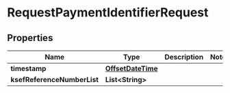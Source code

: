 # RequestPaymentIdentifierRequest

## Properties
Name | Type | Description | Notes
------------ | ------------- | ------------- | -------------
**timestamp** | [**OffsetDateTime**](OffsetDateTime.md) |  | 
**ksefReferenceNumberList** | **List&lt;String&gt;** |  | 
